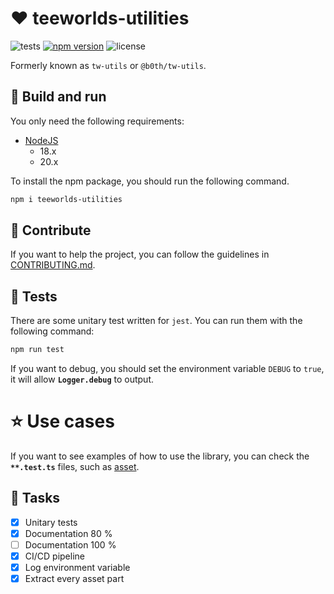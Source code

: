 # ❤️ teeworlds-utilities

![tests](https://github.com/teeworlds-utilities/teeworlds-utilities/actions/workflows/tests.yml/badge.svg) [![npm version](https://badge.fury.io/js/teeworlds-utilities.svg)](https://badge.fury.io/js/teeworlds-utilities) ![license](https://img.shields.io/badge/License-MIT-brightgreen.svg)

Formerly known as `tw-utils` or `@b0th/tw-utils`.

## 📖 Build and run

You only need the following requirements:

- [NodeJS](https://nodejs.org/en/download)
  - 18.x
  - 20.x

To install the npm package, you should run the following command.

```bash
npm i teeworlds-utilities
```

## 🤝 Contribute

If you want to help the project, you can follow the guidelines in [CONTRIBUTING.md](./CONTRIBUTING.md).

## 🧪 Tests

There are some unitary test written for `jest`. You can run them with the following command:

```bash
npm run test
```

If you want to debug, you should set the environment variable `DEBUG` to `true`, it will allow **`Logger.debug`** to output.

# ⭐ Use cases

If you want to see examples of how to use the library, you can check the **`**.test.ts`** files, such as [asset](./lib/asset/asset.test.ts).

## 🎉 Tasks

- [x] Unitary tests
- [x] Documentation 80 %
- [ ] Documentation 100 %
- [x] CI/CD pipeline
- [x] Log environment variable
- [x] Extract every asset part
